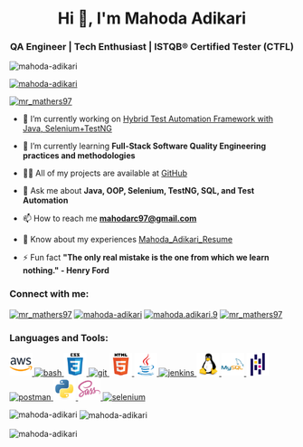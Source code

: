 <h1 align="center">Hi 👋, I'm Mahoda Adikari</h1>
<h3 align="center">QA Engineer | Tech Enthusiast | ISTQB® Certified Tester (CTFL)</h3>

<p align="left"> <img src="https://komarev.com/ghpvc/?username=mahoda-adikari&label=Profile%20views&color=0e75b6&style=flat" alt="mahoda-adikari" /> </p>

<p align="left"> <a href="https://github.com/ryo-ma/github-profile-trophy"><img src="https://github-profile-trophy.vercel.app/?username=mahoda-adikari&theme=onedark" alt="mahoda-adikari" /></a> </p>

<p align="left"> <a href="https://twitter.com/mr_mathers97" target="blank"><img src="https://img.shields.io/twitter/follow/mr_mathers97?logo=twitter&style=for-the-badge" alt="mr_mathers97" /></a> </p>

- 🔭 I’m currently working on [Hybrid Test Automation Framework with Java, Selenium+TestNG](https://github.com/mahoda-adikari/opencart-testing-v1)

- 🌱 I’m currently learning **Full-Stack Software Quality Engineering practices and methodologies**

- 👨‍💻 All of my projects are available at [GitHub](https://github.com/mahoda-adikari)

- 💬 Ask me about **Java, OOP, Selenium, TestNG, SQL, and Test Automation**

- 📫 How to reach me **mahodarc97@gmail.com**

- 📄 Know about my experiences [Mahoda_Adikari_Resume](https://drive.google.com/file/d/1swYsFGpYkzHA8eCMuTVzuk6S7rKpkC1g/view?usp=sharing)

- ⚡ Fun fact **"The only real mistake is the one from which we learn nothing." - Henry Ford**

<h3 align="left">Connect with me:</h3>
<p align="left">
<a href="https://twitter.com/mr_mathers97" target="blank"><img align="center" src="https://raw.githubusercontent.com/rahuldkjain/github-profile-readme-generator/master/src/images/icons/Social/twitter.svg" alt="mr_mathers97" height="30" width="40" /></a>
<a href="https://linkedin.com/in/mahoda-adikari" target="blank"><img align="center" src="https://raw.githubusercontent.com/rahuldkjain/github-profile-readme-generator/master/src/images/icons/Social/linked-in-alt.svg" alt="mahoda-adikari" height="30" width="40" /></a>
<a href="https://fb.com/mahoda.adikari.9" target="blank"><img align="center" src="https://raw.githubusercontent.com/rahuldkjain/github-profile-readme-generator/master/src/images/icons/Social/facebook.svg" alt="mahoda.adikari.9" height="30" width="40" /></a>
<a href="https://instagram.com/mr_mathers97" target="blank"><img align="center" src="https://raw.githubusercontent.com/rahuldkjain/github-profile-readme-generator/master/src/images/icons/Social/instagram.svg" alt="mr_mathers97" height="30" width="40" /></a>
</p>

<h3 align="left">Languages and Tools:</h3>
<p align="left"> <a href="https://aws.amazon.com" target="_blank" rel="noreferrer"> <img src="https://raw.githubusercontent.com/devicons/devicon/master/icons/amazonwebservices/amazonwebservices-original-wordmark.svg" alt="aws" width="40" height="40"/> </a> <a href="https://www.gnu.org/software/bash/" target="_blank" rel="noreferrer"> <img src="https://www.vectorlogo.zone/logos/gnu_bash/gnu_bash-icon.svg" alt="bash" width="40" height="40"/> </a> <a href="https://www.w3schools.com/css/" target="_blank" rel="noreferrer"> <img src="https://raw.githubusercontent.com/devicons/devicon/master/icons/css3/css3-original-wordmark.svg" alt="css3" width="40" height="40"/> </a> <a href="https://git-scm.com/" target="_blank" rel="noreferrer"> <img src="https://www.vectorlogo.zone/logos/git-scm/git-scm-icon.svg" alt="git" width="40" height="40"/> </a> <a href="https://www.w3.org/html/" target="_blank" rel="noreferrer"> <img src="https://raw.githubusercontent.com/devicons/devicon/master/icons/html5/html5-original-wordmark.svg" alt="html5" width="40" height="40"/> </a> <a href="https://www.java.com" target="_blank" rel="noreferrer"> <img src="https://raw.githubusercontent.com/devicons/devicon/master/icons/java/java-original.svg" alt="java" width="40" height="40"/> </a> <a href="https://www.jenkins.io" target="_blank" rel="noreferrer"> <img src="https://www.vectorlogo.zone/logos/jenkins/jenkins-icon.svg" alt="jenkins" width="40" height="40"/> </a> <a href="https://www.linux.org/" target="_blank" rel="noreferrer"> <img src="https://raw.githubusercontent.com/devicons/devicon/master/icons/linux/linux-original.svg" alt="linux" width="40" height="40"/> </a> <a href="https://www.mysql.com/" target="_blank" rel="noreferrer"> <img src="https://raw.githubusercontent.com/devicons/devicon/master/icons/mysql/mysql-original-wordmark.svg" alt="mysql" width="40" height="40"/> </a> <a href="https://pandas.pydata.org/" target="_blank" rel="noreferrer"> <img src="https://raw.githubusercontent.com/devicons/devicon/2ae2a900d2f041da66e950e4d48052658d850630/icons/pandas/pandas-original.svg" alt="pandas" width="40" height="40"/> </a> <a href="https://postman.com" target="_blank" rel="noreferrer"> <img src="https://www.vectorlogo.zone/logos/getpostman/getpostman-icon.svg" alt="postman" width="40" height="40"/> </a> <a href="https://www.python.org" target="_blank" rel="noreferrer"> <img src="https://raw.githubusercontent.com/devicons/devicon/master/icons/python/python-original.svg" alt="python" width="40" height="40"/> </a> <a href="https://sass-lang.com" target="_blank" rel="noreferrer"> <img src="https://raw.githubusercontent.com/devicons/devicon/master/icons/sass/sass-original.svg" alt="sass" width="40" height="40"/> </a> <a href="https://www.selenium.dev" target="_blank" rel="noreferrer"> <img src="https://raw.githubusercontent.com/detain/svg-logos/780f25886640cef088af994181646db2f6b1a3f8/svg/selenium-logo.svg" alt="selenium" width="40" height="40"/> </a> </p>

<p><img align="left" src="https://github-readme-stats.vercel.app/api/top-langs?username=mahoda-adikari&show_icons=true&locale=en&layout=compact" alt="mahoda-adikari" /></p>

<p>&nbsp;<img align="center" src="https://github-readme-stats.vercel.app/api?username=mahoda-adikari&show_icons=true&locale=en" alt="mahoda-adikari" /></p>

<p><img align="center" src="https://github-readme-streak-stats.herokuapp.com/?user=mahoda-adikari&" alt="mahoda-adikari" /></p>
